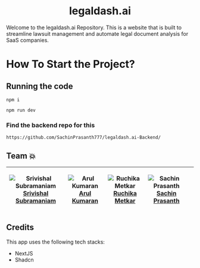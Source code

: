 <h1 align="center" id="title">legaldash.ai</h1>

<p id="description">Welcome to the legaldash.ai Repository. This is a website that is built to streamline lawsuit management and automate legal document analysis for SaaS companies.</p>

# How To Start the Project?

## Running the code
```
npm i
```
```
npm run dev
```

### Find the backend repo for this
```
https://github.com/SachinPrasanth777/legaldash.ai-Backend/
```

## Team 💥

| <p align="center">![Srivishal Subramaniam](https://github.com/root-daemon.png?size=128)<br>[Srivishal Subramaniam](https://github.com/root-daemon)</p> | <p align="center">![Arul Kumaran](https://github.com/arulkumarann.png?size=128)<br>[Arul Kumaran](https://github.com/arulkumarann)</p> | <p align="center">![Ruchika Metkar](https://github.com/groovycatblaze.png?size=128)<br>[Ruchika Metkar](https://github.com/groovycatblaze)</p> | <p align="center">![Sachin Prasanth](https://github.com/SachinPrasanth777.png?size=128)<br>[Sachin Prasanth](https://github.com/SachinPrasanth777)</p> | <p></p>
| ---------------------------------------------------------------------------------------------------------------------------------------------- | ---------------------------------------------------------------------------------------------------------------------------- | ---------------------------------------------------------------------------------------------------------------------------------------- | ---------------------------------------------------------------------------------------------------------------------- | ---------------------------------------------------------------------------------------------------------------------- | 

## Credits

This app uses the following tech stacks:

- NextJS
- Shadcn
